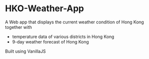 # HKO-Weather-App
A Web app that displays the current weather condition of Hong Kong together with
* temperature data of various districts in Hong Kong
* 9-day weather forecast of Hong Kong

Built using VanillaJS
